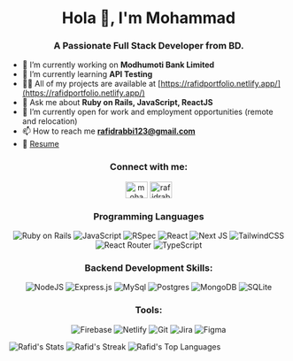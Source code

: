 <h1 align="center">Hola 👋, I'm Mohammad </h1>
<h3 align="center">A Passionate Full Stack Developer from BD.</h3>

- 🔭 I’m currently working on **Modhumoti Bank Limited**
- 🌱 I’m currently learning **API Testing** 
- 👨‍💻 All of my projects are available at [https://rafidportfolio.netlify.app/](https://rafidportfolio.netlify.app/)
- 💬 Ask me about **Ruby on Rails, JavaScript, ReactJS**
- 👯 I’m currently open for work and employment opportunities (remote and relocation)
- 📫 How to reach me **rafidrabbi123@gmail.com**
- 📄 [Resume](https://drive.google.com/file/d/1xJhUohHwn2RlL6NaKdIASlz0mLpRLkMY/view?usp=share_link)

<h3 align="center">Connect with me:</h3>
<p align="center">
<a href="https://linkedin.com/in/mohammad-rafid-rabbi-b59490180" target="blank"><img align="center" src="https://raw.githubusercontent.com/rahuldkjain/github-profile-readme-generator/master/src/images/icons/Social/linked-in-alt.svg" alt="mohammad-rafid-rabbi-b59490180" height="30" width="40" /></a>
<a href="https://fb.com/rafidrabbi" target="blank"><img align="center" src="https://raw.githubusercontent.com/rahuldkjain/github-profile-readme-generator/master/src/images/icons/Social/facebook.svg" alt="rafidrabbi" height="30" width="40" /></a>
</p>

<h3 align="center"> Programming Languages </h3>


<p align="center">
  <img src="https://img.shields.io/badge/Ruby_on_Rails-red?style=for-the-badge&logo=Ruby%20on%20Rails" alt="Ruby on Rails" />
  <img src="https://img.shields.io/badge/javascript-%23323330.svg?style=for-the-badge&logo=javascript&logoColor=%23F7DF1E" alt="JavaScript" />
  <img src="https://img.shields.io/badge/RSpec-black?style=for-the-badge&logo=rspec" alt="RSpec" />
	<img src="https://img.shields.io/badge/react-%2320232a.svg?style=for-the-badge&logo=react&logoColor=%2361DAFB" alt="React">
	<img src="https://img.shields.io/badge/Next-black?style=for-the-badge&logo=next.js&logoColor=white" alt="Next JS">
	<img src="https://img.shields.io/badge/tailwindcss-%2338B2AC.svg?style=for-the-badge&logo=tailwind-css&logoColor=white" alt="TailwindCSS">
	<img src="https://img.shields.io/badge/React_Router-CA4245?style=for-the-badge&logo=react-router&logoColor=white" alt="React Router" />
	<img src="https://img.shields.io/badge/typescript-%23007ACC.svg?style=for-the-badge&logo=typescript&logoColor=white" alt="TypeScript" />
</p>

<h3 align="center">Backend Development Skills:</h3>
<p align="center">
  <img src="https://img.shields.io/badge/node.js-6DA55F?style=for-the-badge&logo=node.js&logoColor=white" alt="NodeJS" />
	<img src="https://img.shields.io/badge/express.js-%23404d59.svg?style=for-the-badge&logo=express&logoColor=%2361DAFB" alt="Express.js" />
  <img src="https://img.shields.io/badge/MySQL-orange?style=for-the-badge&logo=mysql" alt="MySql" />
  <img src="https://img.shields.io/badge/postgres-%23316192.svg?style=for-the-badge&logo=postgresql&logoColor=white" alt="Postgres" />
  <img src="https://img.shields.io/badge/MongoDB-%234ea94b.svg?style=for-the-badge&logo=mongodb&logoColor=white" alt="MongoDB" />
  <img src="https://img.shields.io/badge/sqlite-%2307405e.svg?style=for-the-badge&logo=sqlite&logoColor=white" alt="SQLite" />
</p>

<h3 align="center">Tools:</h3>
<p align="center">
  <img src="https://img.shields.io/badge/firebase-%23039BE5.svg?style=for-the-badge&logo=firebase" alt="Firebase" />
  <img src="https://img.shields.io/badge/netlify-%2300C7B7.svg?style=for-the-badge&logo=netlify&logoColor=white" alt="Netlify" />
	<img src="https://img.shields.io/badge/Git-%23F05032.svg?style=for-the-badge&logo=git&logoColor=white" alt="Git" />
	<img src="https://img.shields.io/badge/jira-%230A0FFF.svg?style=for-the-badge&logo=jira&logoColor=white" alt="Jira" />
  <img src="https://img.shields.io/badge/figma-%23F24E1E.svg?style=for-the-badge&logo=figma&logoColor=white" alt="Figma" />
</p>

![Rafid's Stats](https://github-readme-stats.vercel.app/api?username=toxicplatypus&theme=darcula&show_icons=true&hide_border=true&count_private=true)
![Rafid's Streak](https://github-readme-streak-stats.herokuapp.com/?user=toxicplatypus&theme=darcula&hide_border=true)
![Rafid's Top Languages](https://github-readme-stats.vercel.app/api/top-langs/?username=toxicplatypus&theme=darcula&show_icons=true&hide_border=true&layout=compact)
